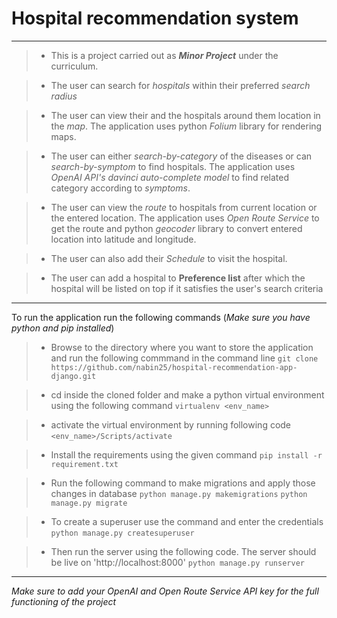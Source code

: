 # Hospital recommendation system

***

> - This is a project carried out as ***Minor Project*** under the curriculum.

> - The user can search for *hospitals* within their preferred *search radius*

> - The user can view their and the hospitals around them location in the *map*. The application uses python *Folium* library for rendering maps.

> - The user can either *search-by-category* of the diseases or can *search-by-symptom* to find hospitals. The application uses *OpenAI API's davinci auto-complete model* to find related category according to *symptoms*.

> - The user can view the *route* to hospitals from current location or the entered location. The application uses *Open Route Service* to get the route and python *geocoder* library to convert entered location into latitude and longitude.

> - The user can also add their *Schedule* to visit the hospital.

> - The user can add a hospital to **Preference list** after which the hospital will be listed on top if it satisfies the user's search criteria

***
To run the application run the following commands (*Make sure you have python and pip installed*)

> - Browse to the directory where you want to store the application and run the following commmand in the command line
  ```git clone https://github.com/nabin25/hospital-recommendation-app-django.git```

> - cd inside the cloned folder and make a python virtual environment using the following command
  ```virtualenv <env_name>```

> - activate the virtual environment by running following code
    ```<env_name>/Scripts/activate```

> - Install the requirements using the given command
    ```pip install -r requirement.txt```

> - Run the following command to make migrations and apply those changes in database
    ```python manage.py makemigrations```
    ```python manage.py migrate```

> - To create a superuser use the command and enter the credentials
    ```python manage.py createsuperuser```

> - Then run the server using the following code. The server should be live on 'http://localhost:8000'
      ```python manage.py runserver```

***

*Make sure to add your OpenAI and Open Route Service API key for the full functioning of the project*
